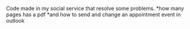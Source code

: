 Code made in my social service that resolve some problems.
*how many pages has a pdf
*and how to send and change an appointment event in outlook 

